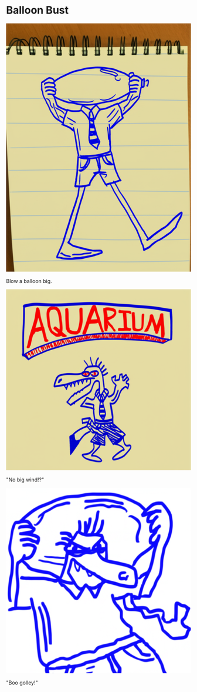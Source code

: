 # Balloon Bust

![Garrey Goosey holds a deflated balloon to his beak, ready to blow.](balloon-1.png)

Blow a balloon big.

![Garrey Goosey's face is red, struggling to inflate the balloon, which is barely bigger.](balloon-2.png)

"No big wind!?"

![Garrey Goosey glares at the popped balloon remnants on the ground.](balloon-3.png)

"Boo golley!"